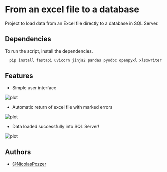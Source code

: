 
# From an excel file to a database

Project to load data from an Excel file directly to a database in SQL Server.


## Dependencies

To run the script, install the dependencies.

```bash
  pip install fastapi uvicorn jinja2 pandas pyodbc openpyxl xlsxwriter
```


## Features

- Simple user interface

![plot](https://i.imgur.com/mrZRTXX.jpeg)
- Automatic return of excel file with marked errors

![plot](https://i.imgur.com/zpNq5AV.jpeg)
- Data loaded successfully into SQL Server!

![plot](https://i.imgur.com/QWOISPT.jpeg)

## Authors

- [@NicolasPozzer](https://github.com/NicolasPozzer)

